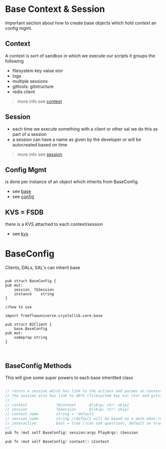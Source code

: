 
# Base Context & Session

Important section about how to create base objects which hold context an config mgmt.

## Context

A context is sort of sandbox in which we execute our scripts it groups the following

- filesystem key value stor
- logs
- multiple sessions
- gittools: gitstructure
- redis client

> more info see [context](context.md)

## Session

- each time we execute something with a client or other sal we do this as part of a session
- a session can have a name as given by the developer or will be autocreated based on time

> more info see [session](session.md)

## Config Mgmt

is done per instance of an object which inherits from BaseConfig.

- see [base](base.md)
- see [config](config.md)

## KVS = FSDB

there is a KVS attached to each context/session

- see [kvs](kvs.md)


# BaseConfig

Clients, DALs, SAL's can inherit base


```golang

pub struct BaseConfig {
pub mut:
	session_ ?&Session 
	instance    string
}

//how to use

import freeflowuniverse.crystallib.core.base

pub struct B2Client {
	base.BaseConfig
pub mut:
	someprop string
}



```

## BaseConfig Methods

This will give some super powers to each base inheritted class


```v

// return a session which has link to the actions and params on context and session level
// the session also has link to dbfs (filesystem key val stor and gitstructure if relevant)
//```
// context             ?&Context      @[skip; str: skip]
// session             ?&Session      @[skip; str: skip]
// context_name        string = 'default'
// session_name        string //default will be based on a date when run
// interactive         bool = true //can ask questions, default on true
//```
pub fn (mut self BaseConfig) session(args PlayArgs) &Session

pub fn (mut self BaseConfig) context() &Context


```